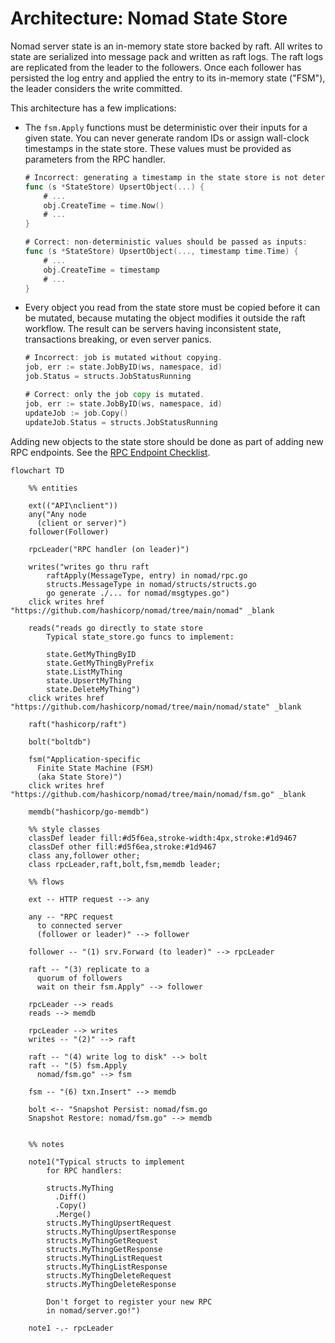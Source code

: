 # Architecture: Nomad State Store

Nomad server state is an in-memory state store backed by raft. All writes to
state are serialized into message pack and written as raft logs. The raft logs
are replicated from the leader to the followers. Once each follower has
persisted the log entry and applied the entry to its in-memory state ("FSM"),
the leader considers the write committed.

This architecture has a few implications:

* The `fsm.Apply` functions must be deterministic over their inputs for a given
  state. You can never generate random IDs or assign wall-clock timestamps in
  the state store. These values must be provided as parameters from the RPC
  handler.

    ```go
    # Incorrect: generating a timestamp in the state store is not deterministic.
    func (s *StateStore) UpsertObject(...) {
        # ...
        obj.CreateTime = time.Now()
        # ...
    }

    # Correct: non-deterministic values should be passed as inputs:
    func (s *StateStore) UpsertObject(..., timestamp time.Time) {
        # ...
        obj.CreateTime = timestamp
        # ...
    }
    ```

* Every object you read from the state store must be copied before it can be
  mutated, because mutating the object modifies it outside the raft
  workflow. The result can be servers having inconsistent state, transactions
  breaking, or even server panics.

    ```go
    # Incorrect: job is mutated without copying.
    job, err := state.JobByID(ws, namespace, id)
    job.Status = structs.JobStatusRunning

    # Correct: only the job copy is mutated.
    job, err := state.JobByID(ws, namespace, id)
    updateJob := job.Copy()
    updateJob.Status = structs.JobStatusRunning
    ```

Adding new objects to the state store should be done as part of adding new RPC
endpoints. See the [RPC Endpoint Checklist][].

```mermaid
flowchart TD

    %% entities

    ext(("API\nclient"))
    any("Any node
      (client or server)")
    follower(Follower)

    rpcLeader("RPC handler (on leader)")

    writes("writes go thru raft
        raftApply(MessageType, entry) in nomad/rpc.go
        structs.MessageType in nomad/structs/structs.go
        go generate ./... for nomad/msgtypes.go")
    click writes href "https://github.com/hashicorp/nomad/tree/main/nomad" _blank

    reads("reads go directly to state store
        Typical state_store.go funcs to implement:

        state.GetMyThingByID
        state.GetMyThingByPrefix
        state.ListMyThing
        state.UpsertMyThing
        state.DeleteMyThing")
    click writes href "https://github.com/hashicorp/nomad/tree/main/nomad/state" _blank

    raft("hashicorp/raft")

    bolt("boltdb")

    fsm("Application-specific
      Finite State Machine (FSM)
      (aka State Store)")
    click writes href "https://github.com/hashicorp/nomad/tree/main/nomad/fsm.go" _blank

    memdb("hashicorp/go-memdb")

    %% style classes
    classDef leader fill:#d5f6ea,stroke-width:4px,stroke:#1d9467
    classDef other fill:#d5f6ea,stroke:#1d9467
    class any,follower other;
    class rpcLeader,raft,bolt,fsm,memdb leader;

    %% flows

    ext -- HTTP request --> any

    any -- "RPC request
      to connected server
      (follower or leader)" --> follower

    follower -- "(1) srv.Forward (to leader)" --> rpcLeader

    raft -- "(3) replicate to a
      quorum of followers
      wait on their fsm.Apply" --> follower

    rpcLeader --> reads
    reads --> memdb

    rpcLeader --> writes
    writes -- "(2)" --> raft

    raft -- "(4) write log to disk" --> bolt
    raft -- "(5) fsm.Apply
      nomad/fsm.go" --> fsm

    fsm -- "(6) txn.Insert" --> memdb

    bolt <-- "Snapshot Persist: nomad/fsm.go
    Snapshot Restore: nomad/fsm.go" --> memdb


    %% notes

    note1("Typical structs to implement
        for RPC handlers:

        structs.MyThing
          .Diff()
          .Copy()
          .Merge()
        structs.MyThingUpsertRequest
        structs.MyThingUpsertResponse
        structs.MyThingGetRequest
        structs.MyThingGetResponse
        structs.MyThingListRequest
        structs.MyThingListResponse
        structs.MyThingDeleteRequest
        structs.MyThingDeleteResponse

        Don't forget to register your new RPC
        in nomad/server.go!")

    note1 -.- rpcLeader
```


[RPC Endpoint Checklist]: https://github.com/hashicorp/nomad/blob/main/contributing/checklist-rpc-endpoint.md
